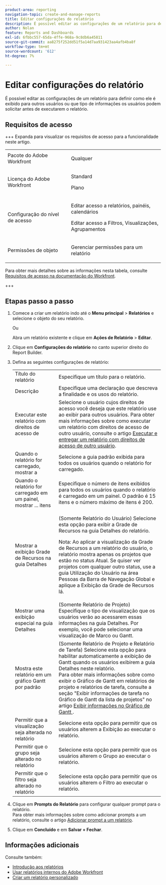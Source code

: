 ```yaml
---
product-area: reporting
navigation-topic: create-and-manage-reports
title: Editar configurações do relatório
description: É possível editar as configurações de um relatório para definir como ele é exibido para outros usuários ou que tipo de informações os usuários podem solicitar antes de executarem o relatório.
author: Nolan
feature: Reports and Dashboards
exl-id: 6fbbc557-65da-4ffe-968a-9c8db6a45811
source-git-commit: aa8275f252dd51f5a14d7aa931423aa4afb4ba8f
workflow-type: tm+mt
source-wordcount: '612'
ht-degree: 7%

---
```


# Editar configurações do relatório

<!-- Audited: 11/2024 -->

É possível editar as configurações de um relatório para definir como ele é exibido para outros usuários ou que tipo de informações os usuários podem solicitar antes de executarem o relatório.

## Requisitos de acesso

+++ Expanda para visualizar os requisitos de acesso para a funcionalidade neste artigo. 

<table style="table-layout:auto"> 
 <col> 
 <col> 
 <tbody> 
  <tr> 
   <td role="rowheader">Pacote do Adobe Workfront</td> 
   <td> <p>Qualquer</p> </td> 
  </tr> 
  <tr> 
   <td role="rowheader">Licença do Adobe Workfront</td> 
   <td> 
      <p>Standard</p>
      <p>Plano</p>
   </td>
  </tr> 
  <tr> 
   <td role="rowheader">Configuração do nível de acesso</td> 
   <td> <p>Editar acesso a relatórios, painéis, calendários</p> <p>Editar acesso a Filtros, Visualizações, Agrupamentos</p> </td> 
  </tr> 
  <tr> 
   <td role="rowheader">Permissões de objeto</td> 
 <td> <p>Gerenciar permissões para um relatório</p></td>  
  </tr> 
 </tbody> 
</table>

Para obter mais detalhes sobre as informações nesta tabela, consulte [Requisitos de acesso na documentação do Workfront](/help/quicksilver/administration-and-setup/add-users/access-levels-and-object-permissions/access-level-requirements-in-documentation.md).

+++

## Etapas passo a passo

1. Comece a criar um relatório indo até o **Menu principal** > **Relatórios** e selecione o objeto do seu relatório.

   Ou

   Abra um relatório existente e clique em **Ações de Relatório** > **Editar**.

1. Clique em **Configurações do relatório** no canto superior direito do Report Builder.
1. Defina as seguintes configurações de relatório:

   <table style="table-layout:auto"> 
    <col> 
    <col> 
    <tbody> 
     <tr> 
      <td role="rowheader">Título do relatório</td> 
      <td>Especifique um título para o relatório.</td> 
     </tr> 
     <tr> 
      <td role="rowheader">Descrição</td> 
      <td>Especifique uma declaração que descreva a finalidade e os usos do relatório.</td> 
     </tr> 
     <tr> 
      <td role="rowheader">Executar este relatório com direitos de acesso de</td> 
      <td>Selecione o usuário cujos direitos de acesso você deseja que este relatório use ao exibir para outros usuários. Para obter mais informações sobre como executar um relatório com direitos de acesso de outro usuário, consulte o artigo <a href="../../../reports-and-dashboards/reports/creating-and-managing-reports/run-deliver-report-access-rights-another-user.md" class="MCXref xref">Executar e entregar um relatório com direitos de acesso de outro usuário</a>.</td> 
     </tr> 
     <tr> 
      <td role="rowheader">Quando o relatório for carregado, mostrar a</td> 
      <td>Selecione a guia padrão exibida para todos os usuários quando o relatório for carregado.</td> 
     </tr> 
     <tr> 
      <td role="rowheader">Quando o relatório for carregado em um painel, mostrar ... itens</td> 
      <td>Especifique o número de itens exibidos para todos os usuários quando o relatório é carregado em um painel. O padrão é 15 itens e o número máximo de itens é 200.</td> 
     </tr> 
     <tr> 
      <td role="rowheader">Mostrar a exibição Grade de Recursos na guia Detalhes</td> 
      <td> <p>(Somente Relatório do Usuário) Selecione esta opção para exibir a Grade de Recursos na guia Detalhes do relatório.</p> <p>Nota: Ao aplicar a visualização da Grade de Recursos a um relatório do usuário, o relatório mostra apenas os projetos que estão no status Atual. Se quiser ver projetos com qualquer outro status, use a guia Utilização do Usuário na área Pessoas da Barra de Navegação Global e aplique a Exibição da Grade de Recursos lá. <!--
         <MadCap:conditionalText data-mc-conditions="QuicksilverOrClassic.Draft mode">
          For more information about using the Resource Grid, see the article Overview of the Resource Grid . (drafted because this article is drafted also: Article is in draft Feb 1, 2021)
         </MadCap:conditionalText>
        --></p> </td> 
     </tr> 
     <tr> 
      <td role="rowheader">Mostrar uma exibição especial na guia Detalhes</td> 
      <td>(Somente Relatório de Projeto) Especifique o tipo de visualização que os usuários verão ao acessarem essas informações na guia Detalhes. Por exemplo, você pode selecionar uma visualização de Marco ou Gantt.</td> 
     </tr> 
     <tr> 
      <td role="rowheader">Mostra este relatório em um gráfico Gantt por padrão</td> 
      <td>(Somente Relatório de Projeto e Relatório de Tarefa) Selecione esta opção para habilitar automaticamente a exibição de Gantt quando os usuários exibirem a guia Detalhes neste relatório.<br>Para obter mais informações sobre como exibir o Gráfico de Gantt em relatórios de projeto e relatórios de tarefa, consulte a seção "Exibir informações de tarefa no Gráfico de Gantt da lista de projetos" no artigo <a href="../../../manage-work/gantt-chart/use-the-gantt-chart/view-info-in-gantt.md" class="MCXref xref">Exibir informações no Gráfico de Gantt </a>.</td> 
     </tr> 
     <tr> 
      <td role="rowheader">Permitir que a visualização seja alterada no relatório</td> 
      <td>Selecione esta opção para permitir que os usuários alterem a Exibição ao executar o relatório.</td> 
     </tr> 
     <tr> 
      <td role="rowheader">Permitir que o grupo seja alterado no relatório</td> 
      <td>Selecione esta opção para permitir que os usuários alterem o Grupo ao executar o relatório.</td> 
     </tr> 
     <tr> 
      <td role="rowheader">Permitir que o filtro seja alterado no relatório</td> 
      <td>Selecione esta opção para permitir que os usuários alterem o Filtro ao executar o relatório.</td> 
     </tr> 
    </tbody> 
   </table>

1. Clique em **Prompts do Relatório** para configurar qualquer prompt para o relatório.\
   Para obter mais informações sobre como adicionar prompts a um relatório, consulte o artigo [Adicionar prompt a um relatório](../../../reports-and-dashboards/reports/creating-and-managing-reports/add-prompt-report.md).

1. Clique em **Concluído** e em **Salvar + Fechar**.

## Informações adicionais

Consulte também:

<!--outdated: * [Basic Report Creation Program for the new Workfront experience](https://one.workfront.com/s/basic-report-creation-program) -->
* [Introdução aos relatórios](../../../reports-and-dashboards/reports/reporting/get-started-reports-workfront.md)
* [Usar relatórios internos do Adobe Workfront](../../../reports-and-dashboards/reports/using-built-in-reports/use-workfront-built-in-reports.md)
* [Criar um relatório personalizado](../../../reports-and-dashboards/reports/creating-and-managing-reports/create-custom-report.md)
